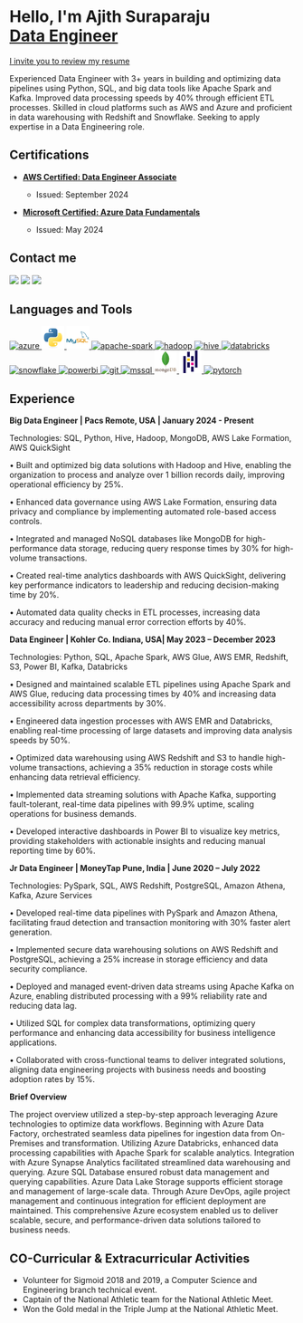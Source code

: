 # Hello, I'm Ajith Suraparaju <br/><a href="https://github.com/ajith-suraparaju">Data Engineer</a></h1> 
[I invite you to review my resume](https://github.com/Ajith-Suraparaju/Ajith-Suraparaju/blob/main/Ajith_Suraparaju-Data_Engineer.docx) </a>

Experienced Data Engineer with 3+ years in building and optimizing data pipelines using Python, SQL, and big data tools like Apache Spark and Kafka. Improved data processing speeds by 40% through efficient ETL processes. Skilled in cloud platforms such as AWS and Azure and proficient in data warehousing with Redshift and Snowflake. Seeking to apply expertise in a Data Engineering role. </a>

## Certifications

- [**AWS Certified: Data Engineer Associate**](https://github.com/Ajith-Suraparaju/Ajith-Suraparaju/blob/main/AWS%20Certified%20Data%20Engineer%20-%20Associate%20certificate.pdf)
  - Issued: September 2024

- [**Microsoft Certified: Azure Data Fundamentals**](https://github.com/Ajith-Suraparaju/Ajith-Suraparaju/blob/main/Credentials%20-%20suraparajuajith%20%20Microsoft%20Learn.pdf)
  - Issued: May 2024

## Contact me
<a href="mailto:ajith1997raju@gmail.com"><img src="https://img.shields.io/badge/-Email-D14836?&style=for-the-badge&logo=gmail&logoColor=white" /></a>
<a href="tel:2163345668"><img src="https://img.shields.io/badge/-Telephone-25D366?style=for-the-badge&logo=whatsapp&logoColor=white" /></a>
<a href="https://www.linkedin.com/in/ajith-suraparaju/"><img src="https://img.shields.io/badge/-LinkedIn-0072b1?&style=for-the-badge&logo=linkedin&logoColor=white" /></a> </h1>



## Languages and Tools</a>
<p align="left"> 
  <a href="https://azure.microsoft.com/en-in/" target="_blank" rel="noreferrer"> <img src="https://www.vectorlogo.zone/logos/microsoft_azure/microsoft_azure-icon.svg" alt="azure" width="40" height="40"/> 
  </a> 
  <a href="https://www.python.org" target="_blank" rel="noreferrer"> <img src="https://raw.githubusercontent.com/devicons/devicon/master/icons/python/python-original.svg" alt="python" width="40" height="40"/> 
  </a> 
  <a href="https://www.mysql.com/" target="_blank" rel="noreferrer"> <img src="https://raw.githubusercontent.com/devicons/devicon/master/icons/mysql/mysql-original-wordmark.svg" alt="mysql" width="40" height="40"/> </a> 
  <a href="https://spark.apache.org/" target="_blank" rel="noreferrer"> 
    <img src="https://www.vectorlogo.zone/logos/apache_spark/apache_spark-icon.svg" alt="apache-spark" width="40" height="40"/> </a> 
  <a href="https://hadoop.apache.org/" target="_blank" rel="noreferrer"> <img src="https://www.vectorlogo.zone/logos/apache_hadoop/apache_hadoop-icon.svg" alt="hadoop" width="40" height="40"/> 
  </a> <a href="https://hive.apache.org/" target="_blank" rel="noreferrer"> <img src="https://www.vectorlogo.zone/logos/apache_hive/apache_hive-icon.svg" alt="hive" width="40" height="40"/> </a> 
  <a href="https://databricks.com/" target="_blank" rel="noreferrer"> 
    <img src="https://www.vectorlogo.zone/logos/databricks/databricks-icon.svg" alt="databricks" width="40" height="40"/> </a> 
  <a href="https://www.snowflake.com/" target="_blank" rel="noreferrer"> 
    <img src="https://www.vectorlogo.zone/logos/snowflake/snowflake-icon.svg" alt="snowflake" width="40" height="40"/> </a> 
  <a href="https://powerbi.microsoft.com/" target="_blank" rel="noreferrer"> 
    <img src="https://www.vectorlogo.zone/logos/microsoft_powerbi/microsoft_powerbi-icon.svg" alt="powerbi" width="40" height="40"/> </a>
  <a href="https://git-scm.com/" target="_blank" rel="noreferrer"> <img src="https://www.vectorlogo.zone/logos/git-scm/git-scm-icon.svg" alt="git" width="40" height="40"/> </a> 
  <a href="https://www.microsoft.com/en-us/sql-server" target="_blank" rel="noreferrer"> <img src="https://www.svgrepo.com/show/303229/microsoft-sql-server-logo.svg" alt="mssql" width="40" height="40"/> </a> 
  <a href="https://www.mongodb.com/" target="_blank" rel="noreferrer"> <img src="https://raw.githubusercontent.com/devicons/devicon/master/icons/mongodb/mongodb-original-wordmark.svg" alt="mongodb" width="40" height="40"/> </a> 
  <a href="https://pandas.pydata.org/" target="_blank" rel="noreferrer"> <img src="https://raw.githubusercontent.com/devicons/devicon/2ae2a900d2f041da66e950e4d48052658d850630/icons/pandas/pandas-original.svg" alt="pandas" width="40" height="40"/> </a> 
  <a href="https://pytorch.org/" target="_blank" rel="noreferrer"> <img src="https://www.vectorlogo.zone/logos/pytorch/pytorch-icon.svg" alt="pytorch" width="40" height="40"/> </a>  
</p>

## Experience </a>

**Big Data Engineer | Pacs                                               Remote, USA | January 2024 - Present**</a>

Technologies: SQL, Python, Hive, Hadoop, MongoDB, AWS Lake Formation, AWS QuickSight</a>

•	Built and optimized big data solutions with Hadoop and Hive, enabling the organization to process and analyze over 1 billion records daily, improving operational efficiency by 25%.</a>

•	Enhanced data governance using AWS Lake Formation, ensuring data privacy and compliance by implementing automated role-based access controls.</a>

•	Integrated and managed NoSQL databases like MongoDB for high-performance data storage, reducing query response times by 30% for high-volume transactions.</a>

•	Created real-time analytics dashboards with AWS QuickSight, delivering key performance indicators to leadership and reducing decision-making time by 20%.</a>

•	Automated data quality checks in ETL processes, increasing data accuracy and reducing manual error correction efforts by 40%.</a>

**Data Engineer | Kohler Co.                                         Indiana, USA| May 2023 – December 2023** </a>

Technologies: Python, SQL, Apache Spark, AWS Glue, AWS EMR, Redshift, S3, Power BI, Kafka, Databricks</a>

•	Designed and maintained scalable ETL pipelines using Apache Spark and AWS Glue, reducing data processing times by 40% and increasing data accessibility across departments by 30%.</a>

•	Engineered data ingestion processes with AWS EMR and Databricks, enabling real-time processing of large datasets and improving data analysis speeds by 50%.</a> 

•	Optimized data warehousing using AWS Redshift and S3 to handle high-volume transactions, achieving a 35% reduction in storage costs while enhancing data retrieval efficiency.</a>

•	Implemented data streaming solutions with Apache Kafka, supporting fault-tolerant, real-time data pipelines with 99.9% uptime, scaling operations for business demands.</a>

•	Developed interactive dashboards in Power BI to visualize key metrics, providing stakeholders with actionable insights and reducing manual reporting time by 60%.</a>

**Jr Data Engineer | MoneyTap                                          Pune, India | June 2020 – July 2022**</a>

Technologies: PySpark, SQL, AWS Redshift, PostgreSQL, Amazon Athena, Kafka, Azure Services </a>

•	Developed real-time data pipelines with PySpark and Amazon Athena, facilitating fraud detection and transaction monitoring with 30% faster alert generation.</a>

•	Implemented secure data warehousing solutions on AWS Redshift and PostgreSQL, achieving a 25% increase in storage efficiency and data security compliance.</a>

•	Deployed and managed event-driven data streams using Apache Kafka on Azure, enabling distributed processing with a 99% reliability rate and reducing data lag.</a>

•	Utilized SQL for complex data transformations, optimizing query performance and enhancing data accessibility for business intelligence applications.</a>

•	Collaborated with cross-functional teams to deliver integrated solutions, aligning data engineering projects with business needs and boosting adoption rates by 15%.</a>


**Brief Overview**

The project overview utilized a step-by-step approach leveraging Azure technologies to optimize data workflows. Beginning with Azure Data Factory, orchestrated seamless data pipelines for ingestion data from On-Premises and transformation. Utilizing Azure Databricks, enhanced data processing capabilities with Apache Spark for scalable analytics. Integration with Azure Synapse Analytics facilitated streamlined data warehousing and querying. Azure SQL Database ensured robust data management and querying capabilities. Azure Data Lake Storage supports efficient storage and management of large-scale data. Through Azure DevOps, agile project management and continuous integration for efficient deployment are maintained. This comprehensive Azure ecosystem enabled us to deliver scalable, secure, and performance-driven data solutions tailored to business needs.



## CO-Curricular & Extracurricular Activities
- Volunteer for Sigmoid 2018 and 2019, a Computer Science and Engineering branch technical event.
- Captain of the National Athletic team for the National Athletic Meet.
- Won the Gold medal in the Triple Jump at the National Athletic Meet.



